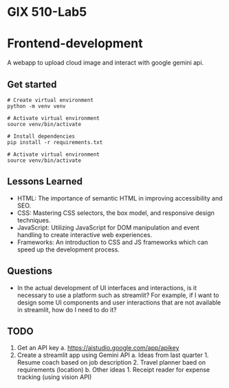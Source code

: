 # GIX 510-Lab5
# Frontend-development

A webapp to upload cloud image and interact with google gemini api.

## Get started
```
# Create virtual environment
python -m venv venv

# Activate virtual environment
source venv/bin/activate

# Install dependencies
pip install -r requirements.txt

# Activate virtual environment
source venv/bin/activate

```

## Lessons Learned
- HTML: The importance of semantic HTML in improving accessibility and SEO.
- CSS: Mastering CSS selectors, the box model, and responsive design techniques.
- JavaScript: Utilizing JavaScript for DOM manipulation and event handling to create interactive web experiences.
- Frameworks: An introduction to CSS and JS frameworks which can speed up the development process.

## Questions
- In the actual development of UI interfaces and interactions, is it necessary to use a platform such as streamlit? For example, if I want to design some UI components and user interactions that are not available in streamlit, how do I need to do it?

## TODO
1. Get an API key
    a. https://aistudio.google.com/app/apikey
2. Create a streamlit app using Gemini API
    a. Ideas from last quarter
        1. Resume coach based on job description
        2. Travel planner baed on requirements (location)
    b. Other ideas
        1. Receipt reader for expense tracking (using vision API)